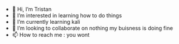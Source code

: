 - 👋 Hi, I’m Tristan
- 👀 I’m interested in learning how to do things
- 🌱 I’m currently learning kali
- 💞️ I’m looking to collaborate on nothing my buisness is doing fine
- 📫 How to reach me : you wont

<!---
Darklooser223/Darklooser223 is a ✨ special ✨ repository because its `README.md` (this file) appears on your GitHub profile.
You can click the Preview link to take a look at your changes.
--->
